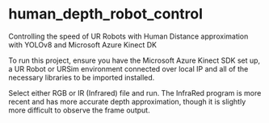 # human_depth_robot_control
Controlling the speed of UR Robots with Human Distance approximation with YOLOv8 and Microsoft Azure Kinect DK

To run this project, ensure you have the Microsoft Azure Kinect SDK set up, a UR Robot or URSim environment connected over local IP and all of the necessary libraries to be imported installed.

Select either RGB or IR (Infrared) file and run. The InfraRed program is more recent and has more accurate depth approximation, though it is slightly more difficult to observe the frame output.
